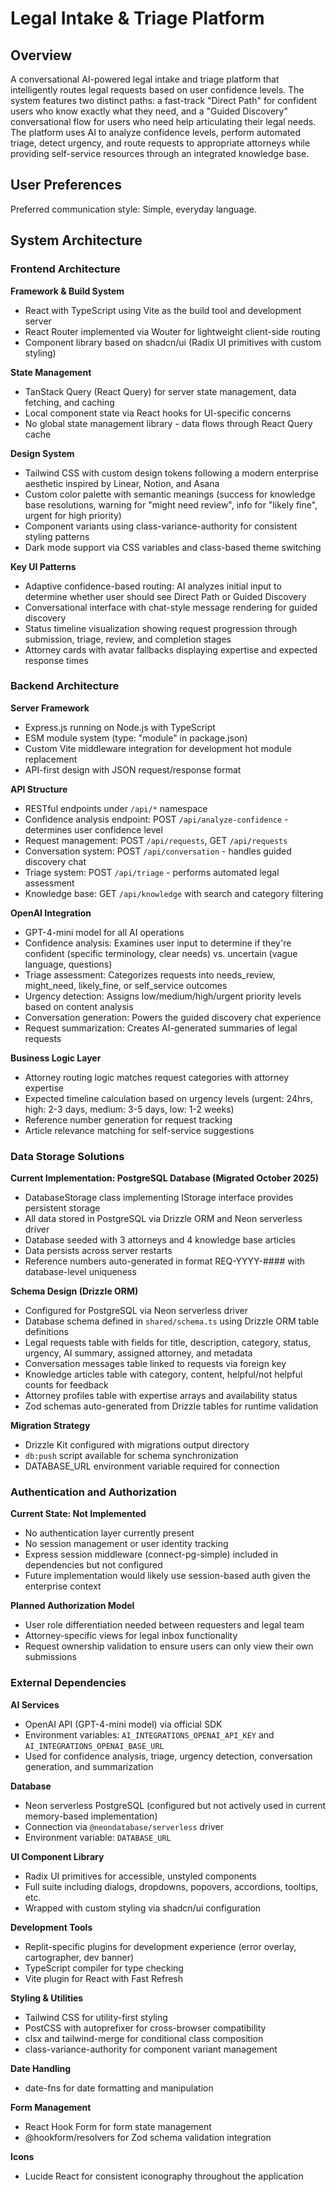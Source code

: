 # Legal Intake & Triage Platform

## Overview

A conversational AI-powered legal intake and triage platform that intelligently routes legal requests based on user confidence levels. The system features two distinct paths: a fast-track "Direct Path" for confident users who know exactly what they need, and a "Guided Discovery" conversational flow for users who need help articulating their legal needs. The platform uses AI to analyze confidence levels, perform automated triage, detect urgency, and route requests to appropriate attorneys while providing self-service resources through an integrated knowledge base.

## User Preferences

Preferred communication style: Simple, everyday language.

## System Architecture

### Frontend Architecture

**Framework & Build System**
- React with TypeScript using Vite as the build tool and development server
- React Router implemented via Wouter for lightweight client-side routing
- Component library based on shadcn/ui (Radix UI primitives with custom styling)

**State Management**
- TanStack Query (React Query) for server state management, data fetching, and caching
- Local component state via React hooks for UI-specific concerns
- No global state management library - data flows through React Query cache

**Design System**
- Tailwind CSS with custom design tokens following a modern enterprise aesthetic inspired by Linear, Notion, and Asana
- Custom color palette with semantic meanings (success for knowledge base resolutions, warning for "might need review", info for "likely fine", urgent for high priority)
- Component variants using class-variance-authority for consistent styling patterns
- Dark mode support via CSS variables and class-based theme switching

**Key UI Patterns**
- Adaptive confidence-based routing: AI analyzes initial input to determine whether user should see Direct Path or Guided Discovery
- Conversational interface with chat-style message rendering for guided discovery
- Status timeline visualization showing request progression through submission, triage, review, and completion stages
- Attorney cards with avatar fallbacks displaying expertise and expected response times

### Backend Architecture

**Server Framework**
- Express.js running on Node.js with TypeScript
- ESM module system (type: "module" in package.json)
- Custom Vite middleware integration for development hot module replacement
- API-first design with JSON request/response format

**API Structure**
- RESTful endpoints under `/api/*` namespace
- Confidence analysis endpoint: POST `/api/analyze-confidence` - determines user confidence level
- Request management: POST `/api/requests`, GET `/api/requests`
- Conversation system: POST `/api/conversation` - handles guided discovery chat
- Triage system: POST `/api/triage` - performs automated legal assessment
- Knowledge base: GET `/api/knowledge` with search and category filtering

**OpenAI Integration**
- GPT-4-mini model for all AI operations
- Confidence analysis: Examines user input to determine if they're confident (specific terminology, clear needs) vs. uncertain (vague language, questions)
- Triage assessment: Categorizes requests into needs_review, might_need, likely_fine, or self_service outcomes
- Urgency detection: Assigns low/medium/high/urgent priority levels based on content analysis
- Conversation generation: Powers the guided discovery chat experience
- Request summarization: Creates AI-generated summaries of legal requests

**Business Logic Layer**
- Attorney routing logic matches request categories with attorney expertise
- Expected timeline calculation based on urgency levels (urgent: 24hrs, high: 2-3 days, medium: 3-5 days, low: 1-2 weeks)
- Reference number generation for request tracking
- Article relevance matching for self-service suggestions

### Data Storage Solutions

**Current Implementation: PostgreSQL Database (Migrated October 2025)**
- DatabaseStorage class implementing IStorage interface provides persistent storage
- All data stored in PostgreSQL via Drizzle ORM and Neon serverless driver
- Database seeded with 3 attorneys and 4 knowledge base articles
- Data persists across server restarts
- Reference numbers auto-generated in format REQ-YYYY-#### with database-level uniqueness

**Schema Design (Drizzle ORM)**
- Configured for PostgreSQL via Neon serverless driver
- Database schema defined in `shared/schema.ts` using Drizzle ORM table definitions
- Legal requests table with fields for title, description, category, status, urgency, AI summary, assigned attorney, and metadata
- Conversation messages table linked to requests via foreign key
- Knowledge articles table with category, content, helpful/not helpful counts for feedback
- Attorney profiles table with expertise arrays and availability status
- Zod schemas auto-generated from Drizzle tables for runtime validation

**Migration Strategy**
- Drizzle Kit configured with migrations output directory
- `db:push` script available for schema synchronization
- DATABASE_URL environment variable required for connection

### Authentication and Authorization

**Current State: Not Implemented**
- No authentication layer currently present
- No session management or user identity tracking
- Express session middleware (connect-pg-simple) included in dependencies but not configured
- Future implementation would likely use session-based auth given the enterprise context

**Planned Authorization Model**
- User role differentiation needed between requesters and legal team
- Attorney-specific views for legal inbox functionality
- Request ownership validation to ensure users can only view their own submissions

### External Dependencies

**AI Services**
- OpenAI API (GPT-4-mini model) via official SDK
- Environment variables: `AI_INTEGRATIONS_OPENAI_API_KEY` and `AI_INTEGRATIONS_OPENAI_BASE_URL`
- Used for confidence analysis, triage, urgency detection, conversation generation, and summarization

**Database**
- Neon serverless PostgreSQL (configured but not actively used in current memory-based implementation)
- Connection via `@neondatabase/serverless` driver
- Environment variable: `DATABASE_URL`

**UI Component Library**
- Radix UI primitives for accessible, unstyled components
- Full suite including dialogs, dropdowns, popovers, accordions, tooltips, etc.
- Wrapped with custom styling via shadcn/ui configuration

**Development Tools**
- Replit-specific plugins for development experience (error overlay, cartographer, dev banner)
- TypeScript compiler for type checking
- Vite plugin for React with Fast Refresh

**Styling & Utilities**
- Tailwind CSS for utility-first styling
- PostCSS with autoprefixer for cross-browser compatibility
- clsx and tailwind-merge for conditional class composition
- class-variance-authority for component variant management

**Date Handling**
- date-fns for date formatting and manipulation

**Form Management**
- React Hook Form for form state management
- @hookform/resolvers for Zod schema validation integration

**Icons**
- Lucide React for consistent iconography throughout the application